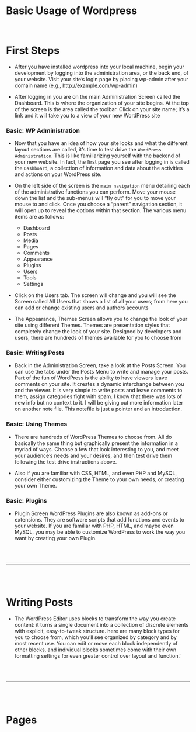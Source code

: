 # Basic Usage of Wordpress

<br>

# First Steps

- After you have installed wordpress into your local machine, begin your development by logging into the administration area, or the back end, of your website. Visit your site’s login page by placing wp-admin after your domain name (e.g., http://example.com/wp-admin)

- After logging in you are on the main Administration Screen called the Dashboard. This is where the organization of your site begins. At the top of the screen is the area called the toolbar. Click on your site name; it’s a link and it will take you to a view of your new WordPress site

### Basic: WP Administration

- Now that you have an idea of how your site looks and what the different layout sections are called, it’s time to test drive the `WordPress Administration`. This is like familiarizing yourself with the backend of your new website. In fact, the first page you see after logging in is called the `Dashboard`, a collection of information and data about the activities and actions on your WordPress site.

- On the left side of the screen is the `main navigation` menu detailing each of the administrative functions you can perform. Move your mouse down the list and the sub-menus will “fly out” for you to move your mouse to and click. Once you choose a “parent” navigation section, it will open up to reveal the options within that section. The various menu items are as follows:
  - Dashboard
  - Posts
  - Media
  - Pages
  - Comments
  - Appearance
  - Plugins
  - Users
  - Tools
  - Settings
  
- Click on the Users tab. The screen will change and you will see the Screen called All Users that shows a list of all your users; from here you can add or change existing users and authors accounts

- The Appearance, Themes Screen allows you to change the look of your site using different Themes. Themes are presentation styles that completely change the look of your site. Designed by developers and users, there are hundreds of themes available for you to choose from

### Basic: Writing Posts

- Back in the Administration Screen, take a look at the Posts Screen. You can use the tabs under the Posts Menu to write and manage your posts. Part of the fun of WordPress is the ability to have viewers leave comments on your site. It creates a dynamic interchange between you and the viewer. It is very simple to write posts and leave comments to them, assign categories fight with spam. I know that there was lots of new info but no context to it. I will be giving out more information later on another note file. This notefile is just a pointer and an introduction.

### Basic: Using Themes

- There are hundreds of WordPress Themes to choose from. All do basically the same thing but graphically present the information in a myriad of ways. Choose a few that look interesting to you, and meet your audience’s needs and your desires, and then test drive them following the test drive instructions above.

- Also if you are familiar with CSS, HTML, and even PHP and MySQL, consider either customizing the Theme to your own needs, or creating your own Theme.

### Basic: Plugins

- Plugin Screen WordPress Plugins are also known as add-ons or extensions. They are software scripts that add functions and events to your website. If you are familiar with PHP, HTML, and maybe even MySQL, you may be able to customize WordPress to work the way you want by creating your own Plugin.


<br>
<br>

---

<br>
<br>

# Writing Posts

- The WordPress Editor uses blocks to transform the way you create content: it turns a single document into a collection of discrete elements with explicit, easy-to-tweak structure. here are many block types for you to choose from, which you’ll see organized by category and by most recent use. You can edit or move each block independently of other blocks, and individual blocks sometimes come with their own formatting settings for even greater control over layout and function.'

<br>
<br>

---

<br>
<br>

# Pages


